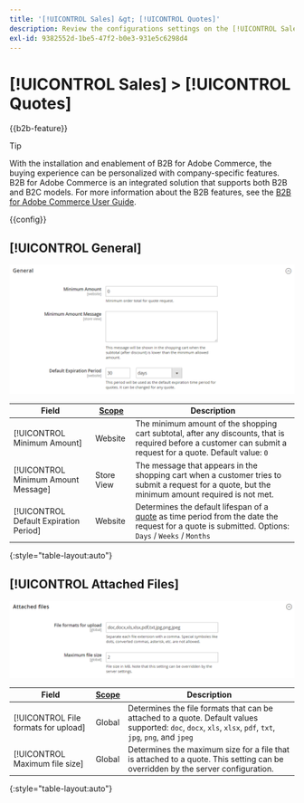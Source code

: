 ```yaml
---
title: '[!UICONTROL Sales] &gt; [!UICONTROL Quotes]'
description: Review the configurations settings on the [!UICONTROL Sales] &gt; [!UICONTROL Quotes] page of the Commerce Admin.
exl-id: 9382552d-1be5-47f2-b0e3-931e5c6298d4
---
```

# [!UICONTROL Sales] > [!UICONTROL Quotes]

{{b2b-feature}}

>[!TIP]
>
>With the installation and enablement of B2B for Adobe Commerce, the buying experience can be personalized with company-specific features. B2B for Adobe Commerce is an integrated solution that supports both B2B and B2C models. For more information about the B2B features, see the [B2B for Adobe Commerce User Guide](https://experienceleague.adobe.com/docs/commerce-admin/b2b/introduction.html).

{{config}}

<!-- [Quotes](https://docs.magento.com/user-guide/sales/quotes.html) -->

## [!UICONTROL General]

![General](./assets/quotes-general.png)<!-- zoom -->

|Field|[Scope](../../getting-started/websites-stores-views.md#scope-settings)|Description|
|--- |--- |--- |
|[!UICONTROL Minimum Amount]|Website|The minimum amount of the shopping cart subtotal, after any discounts, that is required before a customer can submit a request for a quote. Default value: `0`|
|[!UICONTROL Minimum Amount Message]|Store View|The message that appears in the shopping cart when a customer tries to submit a request for a quote, but the minimum amount required is not met.|
|[!UICONTROL Default Expiration Period]|Website|Determines the default lifespan of a [quote](../../b2b/quote-price-negotiation.md) as time period from the date the request for a quote is submitted. Options: `Days` / `Weeks` / `Months`|

{:style="table-layout:auto"}

## [!UICONTROL Attached Files]

![Attached Files](./assets/quotes-attached-files.png)<!-- zoom -->

|Field|[Scope](../../getting-started/websites-stores-views.md#scope-settings)|Description|
|--- |--- |--- |
|[!UICONTROL File formats for upload]|Global|Determines the file formats that can be attached to a quote. Default values supported: `doc`, `docx`, `xls`, `xlsx`, `pdf`, `txt`, `jpg`, `png`, and `jpeg`|
|[!UICONTROL Maximum file size]|Global|Determines the maximum size for a file that is attached to a quote. This setting can be overridden by the server configuration.|

{:style="table-layout:auto"}
